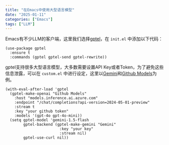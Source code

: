 ```yaml
---
title: "在Emacs中使用大型语言模型"
date: "2025-01-11"
categories: ["Emacs"]
tags: ["LLM"]
---
```


Emacs有不少LLM的客户端，这里我们选择[gptel](https://github.com/karthink/gptel)，在 `init.el` 中添加以下代码：

```emacs-lisp
(use-package gptel
  :ensure t
  :commands (gptel gptel-send gptel-rewrite))
```

gptel支持很多大型语言模型，大多数需要设置API Key或者Token，为了避免这些信息泄露，可以在 `custom.el` 中进行设定，这里以[Gemini](https://gemini.google.com/)和[Github Models](https://github.com/marketplace/models)为例。

```emacs-lisp
(with-eval-after-load 'gptel
  (gptel-make-openai "Github Models"
    :host "models.inference.ai.azure.com"
    :endpoint "/chat/completions?api-version=2024-05-01-preview"
    :stream t
    :key "your github token"
    :models '(gpt-4o gpt-4o-mini))
  (setq gptel-model 'gemini-1.5-flash
        gptel-backend (gptel-make-gemini "Gemini"
                        :key "your key"
                        :stream nil)
        gptel-use-curl nil))
```
